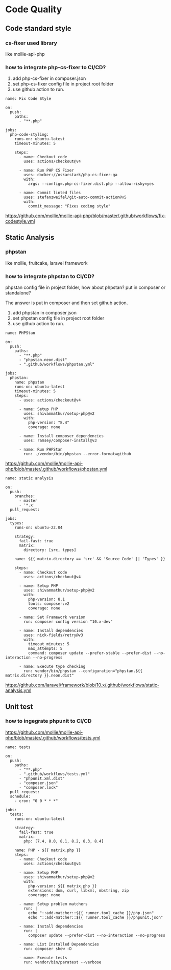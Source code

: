 # Code Quality

## Code standard style

### cs-fixer used library

like mollie-api-php

### how to integrate php-cs-fixer to CI/CD?

1. add php-cs-fixer in composer.json
2. set php-cs-fixer config file in project root folder
3. use github action to run.

```
name: Fix Code Style

on:
  push:
    paths:
      - "**.php"

jobs:
  php-code-styling:
    runs-on: ubuntu-latest
    timeout-minutes: 5

    steps:
      - name: Checkout code
        uses: actions/checkout@v4

      - name: Run PHP CS Fixer
        uses: docker://oskarstark/php-cs-fixer-ga
        with:
          args: --config=.php-cs-fixer.dist.php --allow-risky=yes

      - name: Commit linted files
        uses: stefanzweifel/git-auto-commit-action@v5
        with:
          commit_message: "Fixes coding style"
```
https://github.com/mollie/mollie-api-php/blob/master/.github/workflows/fix-codestyle.yml  

## Static Analysis

### phpstan 

like mollie, fruitcake, laravel framework

### how to integrate phpstan to CI/CD?

phpstan config file in project folder, how about phpstan? put in composer or standalone?

The answer is put in composer and then set github action.

1. add phpstan in composer.json
2. set phpstan config file in project root folder
3. use github action to run.

```
name: PHPStan

on:
  push:
    paths:
      - "**.php"
      - "phpstan.neon.dist"
      - ".github/workflows/phpstan.yml"

jobs:
  phpstan:
    name: phpstan
    runs-on: ubuntu-latest
    timeout-minutes: 5
    steps:
      - uses: actions/checkout@v4

      - name: Setup PHP
        uses: shivammathur/setup-php@v2
        with:
          php-version: "8.4"
          coverage: none

      - name: Install composer dependencies
        uses: ramsey/composer-install@v3

      - name: Run PHPStan
        run: ./vendor/bin/phpstan --error-format=github
```
https://github.com/mollie/mollie-api-php/blob/master/.github/workflows/phpstan.yml 

```
name: static analysis

on:
  push:
    branches:
      - master
      - '*.x'
  pull_request:

jobs:
  types:
    runs-on: ubuntu-22.04

    strategy:
      fail-fast: true
      matrix:
        directory: [src, types]

    name: ${{ matrix.directory == 'src' && 'Source Code' || 'Types' }}

    steps:
      - name: Checkout code
        uses: actions/checkout@v4

      - name: Setup PHP
        uses: shivammathur/setup-php@v2
        with:
          php-version: 8.1
          tools: composer:v2
          coverage: none

      - name: Set Framework version
        run: composer config version "10.x-dev"

      - name: Install dependencies
        uses: nick-fields/retry@v3
        with:
          timeout_minutes: 5
          max_attempts: 5
          command: composer update --prefer-stable --prefer-dist --no-interaction --no-progress

      - name: Execute type checking
        run: vendor/bin/phpstan --configuration="phpstan.${{ matrix.directory }}.neon.dist"  
```
https://github.com/laravel/framework/blob/10.x/.github/workflows/static-analysis.yml  

## Unit test

### how to ingegrate phpunit to CI/CD

https://github.com/mollie/mollie-api-php/blob/master/.github/workflows/tests.yml

```
name: tests

on:
  push:
    paths:
      - "**.php"
      - ".github/workflows/tests.yml"
      - "phpunit.xml.dist"
      - "composer.json"
      - "composer.lock"
  pull_request:
  schedule:
    - cron: "0 0 * * *"

jobs:
  tests:
    runs-on: ubuntu-latest

    strategy:
      fail-fast: true
      matrix:
        php: [7.4, 8.0, 8.1, 8.2, 8.3, 8.4]

    name: PHP - ${{ matrix.php }}
    steps:
      - name: Checkout code
        uses: actions/checkout@v4

      - name: Setup PHP
        uses: shivammathur/setup-php@v2
        with:
          php-version: ${{ matrix.php }}
          extensions: dom, curl, libxml, mbstring, zip
          coverage: none

      - name: Setup problem matchers
        run: |
          echo "::add-matcher::${{ runner.tool_cache }}/php.json"
          echo "::add-matcher::${{ runner.tool_cache }}/phpunit.json"

      - name: Install dependencies
        run: |
          composer update --prefer-dist --no-interaction --no-progress

      - name: List Installed Dependencies
        run: composer show -D

      - name: Execute tests
        run: vendor/bin/paratest --verbose
```
